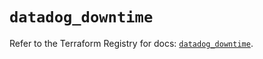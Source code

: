 # `datadog_downtime`

Refer to the Terraform Registry for docs: [`datadog_downtime`](https://registry.terraform.io/providers/datadog/datadog/3.36.0/docs/resources/downtime).
